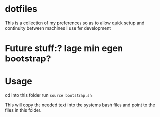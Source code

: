 # dotfiles

This is a collection of my preferences so as to allow quick setup and continuity between machines I use for development

# Future stuff:? lage min egen bootstrap?

# Usage

cd into this folder
run `source bootstrap.sh`

This will copy the needed text into the systems bash files and point to the files in this folder.
